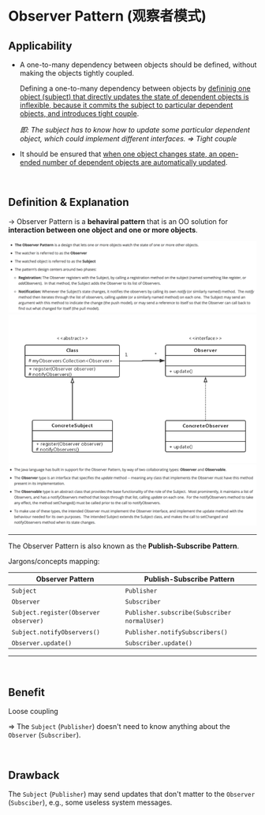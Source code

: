 # Observer Pattern (观察者模式)

## Applicability

* A one-to-many dependency between objects should be defined, without making the objects tightly coupled.

  Defining a one-to-many dependency between objects by <u>defininig one object (subject) that directly updates the state of dependent objects is inflexible, because it commits the subject to particular dependent objects, and introduces tight couple</u>.

  *即: The subject has to know how to update some particular dependent object, which could implement different interfaces. => Tight couple*

* It should be ensured that <u>when one object changes state, an open-ended number of dependent objects are automatically updated</u>.

<br>

## Definition & Explanation

-> Observer Pattern is a **behaviral pattern** that is an OO solution for **interaction between one object and one or more objects**.

<img src="https://github.com/Ziang-Lu/Design-Patterns/blob/master/4-Behavioral%20Patterns/7-Observer%20Pattern/observer_pattern.png?raw=true">

<img src="https://github.com/Ziang-Lu/Design-Patterns/blob/master/4-Behavioral%20Patterns/7-Observer%20Pattern/observer_pattern_uml.png?raw=true">

<img src="https://github.com/Ziang-Lu/Design-Patterns/blob/master/4-Behavioral%20Patterns/7-Observer%20Pattern/Java_Observable_Observer.png?raw=true">

***

The Observer Pattern is also known as the **Publish-Subscribe Pattern**.

Jargons/concepts mapping:

| Observer Pattern                      | Publish-Subscribe Pattern                    |
| ------------------------------------- | -------------------------------------------- |
| `Subject`                             | `Publisher`                                  |
| `Observer`                            | `Subscriber`                                 |
| `Subject.register(Observer observer)` | `Publisher.subscribe(Subscriber normalUser)` |
| `Subject.notifyObservers()`           | `Publisher.notifySubscribers()`              |
| `Observer.update()`                   | `Subscriber.update()`                        |

***

<br>

## Benefit

Loose coupling

=> The `Subject` (`Publisher`) doesn't need to know anything about the `Observer` (`Subscriber`).

<br>

## Drawback

The `Subject` (`Publisher`) may send updates that don't matter to the `Observer` (`Subsciber`), e.g., some useless system messages.

